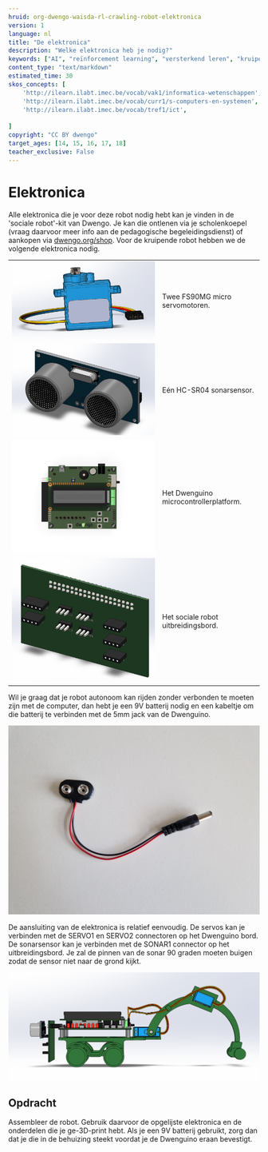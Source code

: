 ```yaml
---
hruid: org-dwengo-waisda-rl-crawling-robot-elektronica
version: 1
language: nl
title: "De elektronica"
description: "Welke elektronica heb je nodig?"
keywords: ["AI", "reïnforcement learning", "versterkend leren", "kruipende robot", "elektronica"]
content_type: "text/markdown"
estimated_time: 30
skos_concepts: [
    'http://ilearn.ilabt.imec.be/vocab/vak1/informatica-wetenschappen', 
    'http://ilearn.ilabt.imec.be/vocab/curr1/s-computers-en-systemen',
    'http://ilearn.ilabt.imec.be/vocab/tref1/ict',

]
copyright: "CC BY dwengo"
target_ages: [14, 15, 16, 17, 18]
teacher_exclusive: False
---
```


# Elektronica

Alle elektronica die je voor deze robot nodig hebt kan je vinden in de 'sociale robot'-kit van Dwengo. Je kan die ontlenen via je scholenkoepel (vraag daarvoor meer info aan de pedagogische begeleidingsdienst) of aankopen via [dwengo.org/shop](dwengo.org/shop). Voor de kruipende robot hebben we de volgende elektronica nodig.

<table>
<tr><td><img src="img/servo.png" alt="Servo"></td><td>Twee FS90MG micro servomotoren.</td></tr>
<tr><td><img src="img/sonar.png" alt="Sonar"></td><td>Eén HC-SR04 sonarsensor.</td></tr>
<tr><td><img src="img/dwenguino_render_9.png" alt="Dwenguino"></td><td>Het Dwenguino microcontrollerplatform.</td></tr>
<tr><td><img src="img/breadboard.png" alt="Dwenguino"></td><td>Het sociale robot uitbreidingsbord.</td></tr>
</table>

Wil je graag dat je robot autonoom kan rijden zonder verbonden te moeten zijn met de computer, dan hebt je een 9V batterij nodig en een kabeltje om die batterij te verbinden met de 5mm jack van de Dwenguino.

![9V clip voorbeeld](img/9V_clip.jpg)

De aansluiting van de elektronica is relatief eenvoudig. De servos kan je verbinden met de SERVO1 en SERVO2 connectoren op het Dwenguino bord. De sonarsensor kan je verbinden met de SONAR1 connector op het uitbreidingsbord. Je zal de pinnen van de sonar 90 graden moeten buigen zodat de sensor niet naar de grond kijkt.

![Render van de krupende robot.](img/robot2_light.png)

<div class="dwengo-content assignment">
<h2 class="title">Opdracht</h2>
<div class="content">
Assembleer de robot. Gebruik daarvoor de opgelijste elektronica en de onderdelen die je ge-3D-print hebt. Als je een 9V batterij gebruikt, zorg dan dat je die in de behuizing steekt voordat je de Dwenguino eraan bevestigt.
</div>
</div>